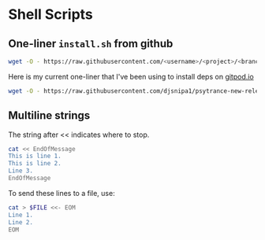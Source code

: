 # Shell Scripts

## One-liner `install.sh` from github

```bash
wget -O - https://raw.githubusercontent.com/<username>/<project>/<branch>/<path>/<file> | bash
```
Here is my current one-liner that I've been using to install deps on [gitpod.io](https://gitpod.io)
```bash
wget -O - https://raw.githubusercontent.com/djsnipa1/psytrance-new-releases/master/install.sh | bash
```
## Multiline strings

The string after << indicates where to stop.

```bash
cat << EndOfMessage
This is line 1.
This is line 2.
Line 3.
EndOfMessage
```

To send these lines to a file, use:
```bash
cat > $FILE <<- EOM
Line 1.
Line 2.
EOM
```
